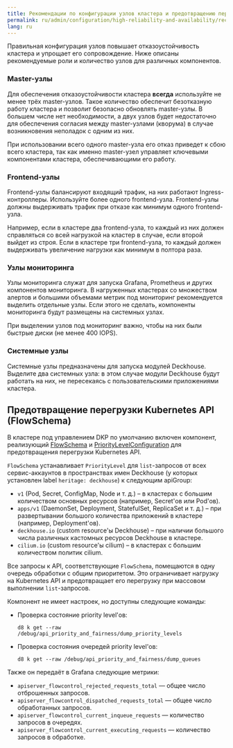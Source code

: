 ```yaml
---
title: Рекомендации по конфигурации узлов кластера и предотвращению перегрузки
permalink: ru/admin/configuration/high-reliability-and-availability/recommendations.html
lang: ru
---
```


Правильная конфигурация узлов повышает отказоустойчивость кластера и упрощает его сопровождение. Ниже описаны рекомендуемые роли и количество узлов для различных компонентов.

### Master-узлы

Для обеспечения отказоустойчивости кластера **всегда** используйте не менее трёх master-узлов. Такое количество обеспечит безотказную работу кластера и позволит безопасно обновлять master-узлы. В большем числе нет необходимости, а двух узлов будет недостаточно для обеспечения согласия между master-узлами (кворума) в случае возникновения неполадок с одним из них.

При использовании всего одного master-узла его отказ приведет к сбою всего кластера, так как именно master-узел управляет ключевыми компонентами кластера, обеспечивающими его работу.

### Frontend-узлы

Frontend-узлы балансируют входящий трафик, на них работают Ingress-контроллеры. Используйте более одного frontend-узла. Frontend-узлы должны выдерживать трафик при отказе как минимум одного frontend-узла.

Например, если в кластере два frontend-узла, то каждый из них должен справляться со всей нагрузкой на кластер в случае, если второй выйдет из строя. Если в кластере три frontend-узла, то каждый должен выдерживать увеличение нагрузки как минимум в полтора раза.

### Узлы мониторинга

Узлы мониторинга служат для запуска Grafana, Prometheus и других компонентов мониторинга. В нагруженных кластерах со множеством алертов и большими объемами метрик под мониторинг рекомендуется выделить отдельные узлы. Если этого не сделать, компоненты мониторинга будут размещены на системных узлах.

При выделении узлов под мониторинг важно, чтобы на них были быстрые диски (не менее 400 IOPS).

### Системные узлы

Системные узлы предназначены для запуска модулей Deckhouse. Выделите два системных узла: в этом случае модули Deckhouse будут работать на них, не пересекаясь с пользовательскими приложениями кластера.

## Предотвращение перегрузки Kubernetes API (FlowSchema)

В кластере под управлением DKP по умолчанию включен компонент, реализующий [FlowSchema](https://kubernetes.io/docs/concepts/cluster-administration/flow-control/#flowschema) и [PriorityLevelConfiguration](https://kubernetes.io/docs/concepts/cluster-administration/flow-control/#prioritylevelconfiguration) для предотвращения перегрузки Kubernetes API.

`FlowSchema` устанавливает `PriorityLevel` для `list`-запросов от всех сервис-аккаунтов в пространствах имен Deckhouse (у которых установлен label `heritage: deckhouse`) к следующим apiGroup:
* `v1` (Pod, Secret, ConfigMap, Node и т. д.) – в кластерах с большим количеством основных ресурсов (например, Secret'ов или Pod'ов).
* `apps/v1` (DaemonSet, Deployment, StatefulSet, ReplicaSet и т. д.) – при развертывании большого количества приложений в кластере (например, Deployment'ов).
* `deckhouse.io` (custom resource'ы Deckhouse) – при наличии большого числа различных кастомных ресурсов Deckhouse в кластере.
* `cilium.io` (custom resource'ы cilium) – в кластерах с большим количеством политик cilium.

Все запросы к API, соответствующие `FlowSchema`, помещаются в одну очередь обработки с общим приоритетом. Это ограничивает нагрузку на Kubernetes API и предотвращает его перегрузку при массовом выполнении `list`-запросов.

Компонент не имеет настроек, но доступны следующие команды:

* Проверка состояние priority level'ов:

  ```shell
  d8 k get --raw /debug/api_priority_and_fairness/dump_priority_levels
  ```

* Проверка состояния очередей priority level'ов:

  ```shell
  d8 k get --raw /debug/api_priority_and_fairness/dump_queues
  ```

Также он передаёт в Grafana следующие метрики:

- `apiserver_flowcontrol_rejected_requests_total` — общее число отброшенных запросов.
- `apiserver_flowcontrol_dispatched_requests_total` — общее число обработанных запросов.
- `apiserver_flowcontrol_current_inqueue_requests` — количество запросов в очередях.
- `apiserver_flowcontrol_current_executing_requests` — количество запросов в обработке.
